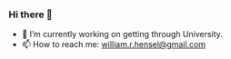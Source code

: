 ### Hi there 👋


- 🔭 I’m currently working on getting through University.
- 📫 How to reach me: william.r.hensel@gmail.com
